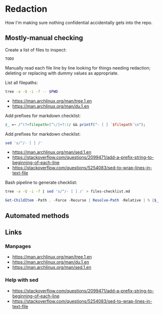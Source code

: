 # Redaction
How I'm making sure nothing confidential accidentally gets into the repo.

## Mostly-manual checking
Create a list of files to inspect:
```
TODO
```

Manually read each file line by line looking for things needing redaction; deleting or replacing with dummy values as appropriate.

List all filepaths:
```bash
tree -a -Q -i -f -- $PWD
```
* https://man.archlinux.org/man/tree.1.en
* https://man.archlinux.org/man/du.1.en


Add prefixes for markdown checklist:
```perl
$_ =~ /^(?<filepath>[^\/]+?:)/ && printf("- [ ] `$filepath`\n");
```

Add prefixes for markdown checklist:
```bash
sed 's/^/- [ ] /'
```
* https://man.archlinux.org/man/sed.1.en
* https://stackoverflow.com/questions/2099471/add-a-prefix-string-to-beginning-of-each-line
* https://stackoverflow.com/questions/5254083/sed-to-wrap-lines-in-text-file


Bash pipeline to generate checklist:
```bash
tree -a -Q -i -f | sed 's/^/- [ ] /' > files-checklist.md
```

```powershell
Get-ChildItem -Path . -Force -Recurse | Resolve-Path -Relative | % {$_ -replace '\\', '/' -replace '^(.+)', '- [ ] "$1"'} > meta\file-checklist.md
```

## Automated methods


## Links
### Manpages
* https://man.archlinux.org/man/tree.1.en
* https://man.archlinux.org/man/du.1.en
* https://man.archlinux.org/man/sed.1.en
### Help with sed
* https://stackoverflow.com/questions/2099471/add-a-prefix-string-to-beginning-of-each-line
* https://stackoverflow.com/questions/5254083/sed-to-wrap-lines-in-text-file
